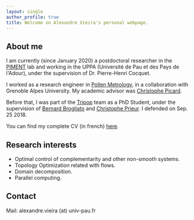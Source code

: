 ```yaml
---
layout: single
author_profile: true
title: Welcome on Alexandre Vieira's personal webpage.
---
```


## About me

I am currently (since January 2020) a postdoctoral researcher in the [PIMENT](https://piment.univ-reunion.fr/) lab and working in the UPPA (Université de Pau et des Pays de l'Adour), under the supervision of Dr. Pierre-Henri Cocquet.

I worked as a research engineer in [Pollen Metrology](https://pollen-metrology.com/), in a collaboration with Grenoble Alpes University. My academic advisor was [Christophe Picard](http://membres-ljk.imag.fr/picard/). 

Before that, I was part of the [Tripop](https://team.inria.fr/tripop/) team as a PhD Student, under the supervision of [Bernard Brogliato](http://www.inrialpes.fr/bipop/people/brogliato/) and [Christophe Prieur](http://www.gipsa-lab.grenoble-inp.fr/~christophe.prieur). I defended on Sep. 25 2018.

You can find my complete CV (in french) [here](../pdf/CVAlexandreVieira.pdf).

## Research interests
* Optimal control of complementarity and other non-smooth systems.
* Topology Optimization related with flows.
* Domain decomposition.
* Parallel computing.

## Contact
Mail: alexandre.vieira (at) univ-pau.fr
